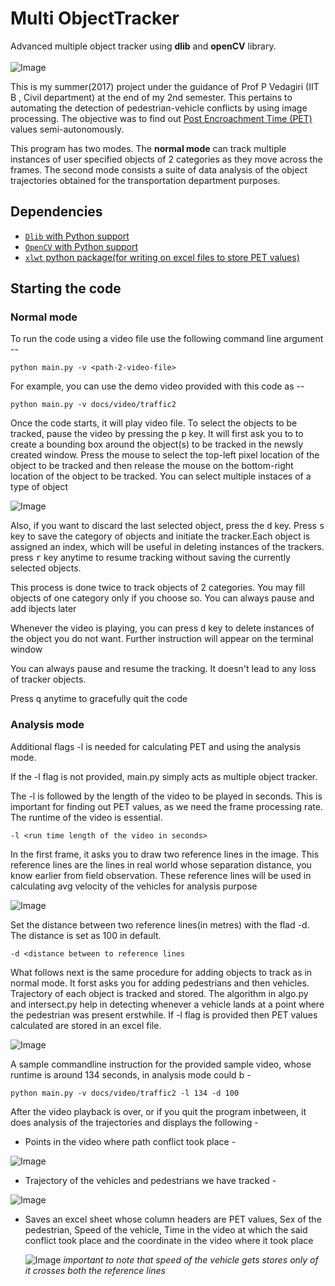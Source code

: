 # Multi ObjectTracker
Advanced multiple object tracker using <b>dlib</b> and <b>openCV</b> library.
<br><br>
![Image](docs/images/screenshot_tracking.png)

This is my summer(2017) project under the guidance of Prof P Vedagiri (IIT B , Civil department) at the end of my 2nd semester. This pertains to automating the detection of pedestrian-vehicle conflicts by using image processing. The objective was to find out <a href="https://www.researchgate.net/figure/7232990_fig1_Fig-1-Illustration-of-post-encroachment-time-PET"> Post Encroachment Time (PET)</a> values semi-autonomously.

This program has two modes. The <b>normal mode</b> can track multiple instances of user specified objects of 2 categories as they move across the frames. The second mode consists a suite of data analysis of the object trajectories obtained for the transportation department purposes. 


## Dependencies

* [`Dlib` with Python support](http://dlib.net/)
* [`OpenCV` with Python support](http://opencv.org)
* [`xlwt` python package(for writing on excel files to store PET values)](https://pypi.python.org/pypi/xlwt)

## Starting the code

### Normal mode

To run the code using a video file use the following command line argument --

```shell
python main.py -v <path-2-video-file>
```

For example, you can use the demo video provided with this code as --

```shell
python main.py -v docs/video/traffic2
```


Once the code starts, it will play video file. To select the objects to be tracked, pause the video by pressing the <kbd>p</kbd> key. It will first ask you to  to create a bounding box around the object(s) to be tracked in the newsly created window. Press the mouse to select the top-left pixel location of the object to be tracked and then release the mouse on the bottom-right location of the object to be tracked. You can select multiple instaces of a type of object

![Image](docs/images/normal_create_rectangles.png)

Also, if you want to discard the last selected object, press the <kbd>d</kbd> key. Press <kbd>s</kbd> key to save the category of objects and initiate the tracker.Each object is assigned an index, which will be useful in deleting instances of the trackers. press <kbd>r</kbd> key anytime to resume tracking without saving the currently selected objects.

This process is done twice to track objects of 2 categories. You may fill objects of one category only if you choose so. You can always pause and add ibjects later

Whenever the video is playing, you can press <kbd>d</kbd> key to delete instances of the object you do not want. Further instruction will appear on the terminal window

You can always pause and resume the tracking. It doesn't lead to any loss of tracker objects.

Press <kbd>q</kbd> anytime to gracefully quit the code

### Analysis mode


Additional flags -l is needed for calculating PET and using the analysis mode.

If the -l flag is not provided, main.py simply acts as multiple object tracker.

The -l is followed by the length of the video to be played in seconds. This is important for finding out PET values, as we need the frame processing rate. The runtime of the video is essential. 

```shell
-l <run time length of the video in seconds>
```
In the first frame, it asks you to draw two reference lines in the image. This reference lines are the lines in real world whose separation distance, you know earlier from field observation. These reference lines will be used in calculating avg velocity of the vehicles for analysis purpose

![Image](docs/images/mode_drawlines.png)

Set the distance between two reference lines(in metres) with the flad -d. The distance is set as 100 in default. 

```shell
-d <distance between to reference lines
```

What follows next is the same procedure for adding objects to track as in normal mode. It forst asks you for adding pedestrians and then vehicles. Trajectory of each object is tracked and stored. The algorithm in algo.py and intersect.py help in detecting whenever a vehicle lands at a point where the pedestrian was present erstwhile. If -l flag is provided then PET values calculated are stored in an excel file.

![Image](docs/images/mode_tracking_collision.png)


A sample commandline instruction for the provided sample video, whose runtime is around 134 seconds, in analysis mode could b -

```shell
python main.py -v docs/video/traffic2 -l 134 -d 100
```
After the video playback is over, or if you quit the program inbetween, it does analysis of the trajectories and displays the following - 
* Points in the video where path conflict took place - <br>

 ![Image](docs/images/mode_conflictpoints.png)
 
* Trajectory of the vehicles and pedestrians we have tracked - <br>
 
 ![Image](docs/images/mode_tracteory.png)
 
* Saves an excel sheet whose column headers are PET values, Sex of the pedestrian, Speed of the vehicle, Time in the video at which the said conflict took place and the coordinate in the video where it took place

  ![Image](docs/images/sheet.png)
  <i>important to note that speed of the vehicle gets stores only of it crosses both the reference lines</i>


